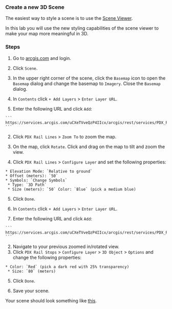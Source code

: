 ### Create a new 3D Scene

The easiest way to style a scene is to use the [Scene Viewer](http://doc.arcgis.com/en/arcgis-online/use-maps/view-scenes.htm).

In this lab you will use the new styling capabilities of the scene viewer to make your map more meaningful in 3D.

### Steps


1. Go to [arcgis.com](http://www.arcgis.com) and login.  

2. Click `Scene`.

3. In the upper right corner of the scene, click the `Basemap` icon to open the `Basemap` dialog and change the basemap to `Imagery`. Close the `Basemap` dialog.

4. In `Contents` click `+ Add Layers` > `Enter Layer URL`.

  1. Enter the following URL and click `Add`:

    ```
    https://services.arcgis.com/uCXeTVveQzP4IIcx/arcgis/rest/services/PDX_Rail_Lines/FeatureServer/0
    ```

  2. Click `PDX Rail Lines` > `Zoom To` to zoom the map.
  

  3. On the map, click `Rotate`. Click and drag on the map to tilt and zoom the view.


  4. Click `PDX Rail Lines` > `Configure Layer` and set the following properties:

    * Elevation Mode: `Relative to ground`
    * Offset (meters): `50`
    * Symbols: `Change Symbols`
     * Type: `3D Path`
     * Size (meters): `50` Color: `Blue` (pick a medium blue)

  5. Click `Done`.

5. In `Contents` click `+ Add Layers` > `Enter Layer URL`.

  1. Enter the following URL and click `Add`:

    ```
    https://services.arcgis.com/uCXeTVveQzP4IIcx/arcgis/rest/services/PDX_Rail_Stops/FeatureServer/0
    ```  

  2. Navigate to your previous zoomed in/rotated view.
  3. Click `PDX Rail Stops` > `Configure Layer` > `3D Object` > `Options` and change the following properties:

    * Color: `Red` (pick a dark red with 25% transparency)
     * Size: `80` (meters)

  5. Click `Done`.
 
4. Save your scene.

Your scene should look something like [this](https://edn.maps.arcgis.com/home/webscene/viewer.html?webscene=48403313d9bf4a39a2ca0fc4851b758e).
